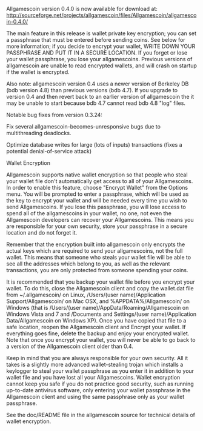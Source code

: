Allgamescoin version 0.4.0 is now available for download at:
http://sourceforge.net/projects/allgamescoin/files/Allgamescoin/allgamescoin-0.4.0/

The main feature in this release is wallet private key encryption;
you can set a passphrase that must be entered before sending coins.
See below for more information; if you decide to encrypt your wallet,
WRITE DOWN YOUR PASSPHRASE AND PUT IT IN A SECURE LOCATION. If you
forget or lose your wallet passphrase, you lose your allgamescoins.
Previous versions of allgamescoin are unable to read encrypted wallets,
and will crash on startup if the wallet is encrypted.

Also note: allgamescoin version 0.4 uses a newer version of Berkeley DB
(bdb version 4.8) than previous versions (bdb 4.7). If you upgrade
to version 0.4 and then revert back to an earlier version of allgamescoin
the it may be unable to start because bdb 4.7 cannot read bdb 4.8
"log" files.


Notable bug fixes from version 0.3.24:

Fix several allgamescoin-becomes-unresponsive bugs due to multithreading
deadlocks.

Optimize database writes for large (lots of inputs) transactions
(fixes a potential denial-of-service attack)


Wallet Encryption

Allgamescoin supports native wallet encryption so that people who steal your
wallet file don't automatically get access to all of your Allgamescoins.
In order to enable this feature, choose "Encrypt Wallet" from the
Options menu.  You will be prompted to enter a passphrase, which
will be used as the key to encrypt your wallet and will be needed
every time you wish to send Allgamescoins.  If you lose this passphrase,
you will lose access to spend all of the allgamescoins in your wallet,
no one, not even the Allgamescoin developers can recover your Allgamescoins.
This means you are responsible for your own security, store your
passphrase in a secure location and do not forget it.

Remember that the encryption built into allgamescoin only encrypts the
actual keys which are required to send your allgamescoins, not the full
wallet.  This means that someone who steals your wallet file will
be able to see all the addresses which belong to you, as well as the
relevant transactions, you are only protected from someone spending
your coins.

It is recommended that you backup your wallet file before you
encrypt your wallet.  To do this, close the Allgamescoin client and
copy the wallet.dat file from ~/.allgamescoin/ on Linux, /Users/(user
name)/Application Support/Allgamescoin/ on Mac OSX, and %APPDATA%/Allgamescoin/
on Windows (that is /Users/(user name)/AppData/Roaming/Allgamescoin on
Windows Vista and 7 and /Documents and Settings/(user name)/Application
Data/Allgamescoin on Windows XP).  Once you have copied that file to a
safe location, reopen the Allgamescoin client and Encrypt your wallet.
If everything goes fine, delete the backup and enjoy your encrypted
wallet.  Note that once you encrypt your wallet, you will never be
able to go back to a version of the Allgamescoin client older than 0.4.

Keep in mind that you are always responsible for your own security.
All it takes is a slightly more advanced wallet-stealing trojan which
installs a keylogger to steal your wallet passphrase as you enter it
in addition to your wallet file and you have lost all your Allgamescoins.
Wallet encryption cannot keep you safe if you do not practice
good security, such as running up-to-date antivirus software, only
entering your wallet passphrase in the Allgamescoin client and using the
same passphrase only as your wallet passphrase.

See the doc/README file in the allgamescoin source for technical details
of wallet encryption.
